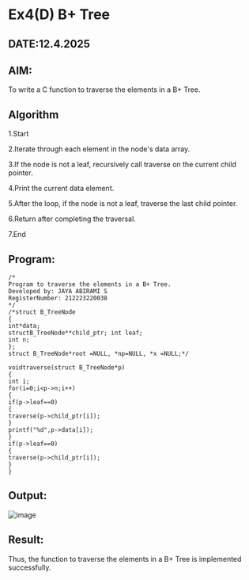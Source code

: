# Ex4(D) B+ Tree
## DATE:12.4.2025
## AIM:
To write a C function to traverse the elements in a B+ Tree.

## Algorithm
1.Start

2.Iterate through each element in the node's data array.

3.If the node is not a leaf, recursively call traverse on the current child pointer.

4.Print the current data element.

5.After the loop, if the node is not a leaf, traverse the last child pointer.

6.Return after completing the traversal.

7.End

## Program:
```
/*
Program to traverse the elements in a B+ Tree.
Developed by: JAYA ABIRAMI S
RegisterNumber: 212223220038
*/
/*struct B_TreeNode
{
int*data;
structB_TreeNode**child_ptr; int leaf;
int n;
};
struct B_TreeNode*root =NULL, *np=NULL, *x =NULL;*/

voidtraverse(struct B_TreeNode*p)
{
int i;
for(i=0;i<p->n;i++)
{
if(p->leaf==0)
{
traverse(p->child_ptr[i]);
}
printf("%d",p->data[i]);
}
if(p->leaf==0)
{
traverse(p->child_ptr[i]);
}
}

```

## Output:

![image](https://github.com/user-attachments/assets/4dfc57b3-0934-4c48-9a40-e7e20d28dc95)


## Result:
Thus, the function to traverse the elements in a B+ Tree is implemented successfully.
